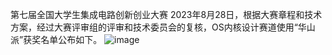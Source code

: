第七届全国大学生集成电路创新创业大赛
2023年8月28日，根据大赛章程和技术方案，经过大赛评审组的评审和技术委员会的复核，OS内核设计赛道使用“华山派”获奖名单公布如下。
![image](https://github.com/Ellie0121/test/assets/139098194/0d938d82-a760-4197-9291-0de9576a1cee)
